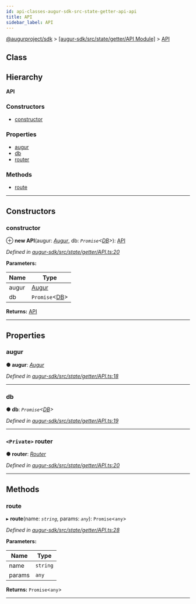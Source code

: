 ```yaml
---
id: api-classes-augur-sdk-src-state-getter-api-api
title: API
sidebar_label: API
---
```


[@augurproject/sdk](api-readme.md) > [[augur-sdk/src/state/getter/API Module]](api-modules-augur-sdk-src-state-getter-api-module.md) > [API](api-classes-augur-sdk-src-state-getter-api-api.md)

## Class

## Hierarchy

**API**

### Constructors

* [constructor](api-classes-augur-sdk-src-state-getter-api-api.md#constructor)

### Properties

* [augur](api-classes-augur-sdk-src-state-getter-api-api.md#augur)
* [db](api-classes-augur-sdk-src-state-getter-api-api.md#db)
* [router](api-classes-augur-sdk-src-state-getter-api-api.md#router)

### Methods

* [route](api-classes-augur-sdk-src-state-getter-api-api.md#route)

---

## Constructors

<a id="constructor"></a>

###  constructor

⊕ **new API**(augur: *[Augur](api-classes-augur-sdk-src-augur-augur.md)*, db: *`Promise`<[DB](api-classes-augur-sdk-src-state-db-db-db.md)>*): [API](api-classes-augur-sdk-src-state-getter-api-api.md)

*Defined in [augur-sdk/src/state/getter/API.ts:20](https://github.com/AugurProject/augur/blob/0787bf1a23/packages/augur-sdk/src/state/getter/API.ts#L20)*

**Parameters:**

| Name | Type |
| ------ | ------ |
| augur | [Augur](api-classes-augur-sdk-src-augur-augur.md) |
| db | `Promise`<[DB](api-classes-augur-sdk-src-state-db-db-db.md)> |

**Returns:** [API](api-classes-augur-sdk-src-state-getter-api-api.md)

___

## Properties

<a id="augur"></a>

###  augur

**● augur**: *[Augur](api-classes-augur-sdk-src-augur-augur.md)*

*Defined in [augur-sdk/src/state/getter/API.ts:18](https://github.com/AugurProject/augur/blob/0787bf1a23/packages/augur-sdk/src/state/getter/API.ts#L18)*

___
<a id="db"></a>

###  db

**● db**: *`Promise`<[DB](api-classes-augur-sdk-src-state-db-db-db.md)>*

*Defined in [augur-sdk/src/state/getter/API.ts:19](https://github.com/AugurProject/augur/blob/0787bf1a23/packages/augur-sdk/src/state/getter/API.ts#L19)*

___
<a id="router"></a>

### `<Private>` router

**● router**: *[Router](api-classes-augur-sdk-src-state-getter-router-router.md)*

*Defined in [augur-sdk/src/state/getter/API.ts:20](https://github.com/AugurProject/augur/blob/0787bf1a23/packages/augur-sdk/src/state/getter/API.ts#L20)*

___

## Methods

<a id="route"></a>

###  route

▸ **route**(name: *`string`*, params: *`any`*): `Promise`<`any`>

*Defined in [augur-sdk/src/state/getter/API.ts:28](https://github.com/AugurProject/augur/blob/0787bf1a23/packages/augur-sdk/src/state/getter/API.ts#L28)*

**Parameters:**

| Name | Type |
| ------ | ------ |
| name | `string` |
| params | `any` |

**Returns:** `Promise`<`any`>

___


